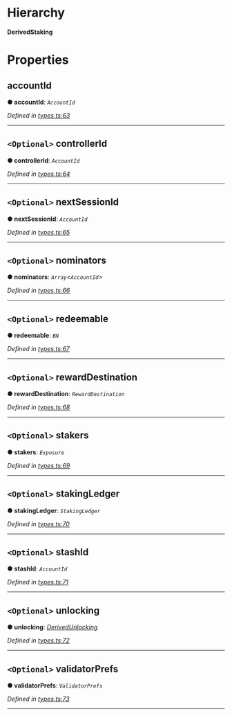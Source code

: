 

# Hierarchy

**DerivedStaking**

# Properties

<a id="accountid"></a>

##  accountId

**● accountId**: *`AccountId`*

*Defined in [types.ts:63](https://github.com/polkadot-js/api/blob/f9605cd/packages/api-derive/src/types.ts#L63)*

___
<a id="controllerid"></a>

## `<Optional>` controllerId

**● controllerId**: *`AccountId`*

*Defined in [types.ts:64](https://github.com/polkadot-js/api/blob/f9605cd/packages/api-derive/src/types.ts#L64)*

___
<a id="nextsessionid"></a>

## `<Optional>` nextSessionId

**● nextSessionId**: *`AccountId`*

*Defined in [types.ts:65](https://github.com/polkadot-js/api/blob/f9605cd/packages/api-derive/src/types.ts#L65)*

___
<a id="nominators"></a>

## `<Optional>` nominators

**● nominators**: *`Array`<`AccountId`>*

*Defined in [types.ts:66](https://github.com/polkadot-js/api/blob/f9605cd/packages/api-derive/src/types.ts#L66)*

___
<a id="redeemable"></a>

## `<Optional>` redeemable

**● redeemable**: *`BN`*

*Defined in [types.ts:67](https://github.com/polkadot-js/api/blob/f9605cd/packages/api-derive/src/types.ts#L67)*

___
<a id="rewarddestination"></a>

## `<Optional>` rewardDestination

**● rewardDestination**: *`RewardDestination`*

*Defined in [types.ts:68](https://github.com/polkadot-js/api/blob/f9605cd/packages/api-derive/src/types.ts#L68)*

___
<a id="stakers"></a>

## `<Optional>` stakers

**● stakers**: *`Exposure`*

*Defined in [types.ts:69](https://github.com/polkadot-js/api/blob/f9605cd/packages/api-derive/src/types.ts#L69)*

___
<a id="stakingledger"></a>

## `<Optional>` stakingLedger

**● stakingLedger**: *`StakingLedger`*

*Defined in [types.ts:70](https://github.com/polkadot-js/api/blob/f9605cd/packages/api-derive/src/types.ts#L70)*

___
<a id="stashid"></a>

## `<Optional>` stashId

**● stashId**: *`AccountId`*

*Defined in [types.ts:71](https://github.com/polkadot-js/api/blob/f9605cd/packages/api-derive/src/types.ts#L71)*

___
<a id="unlocking"></a>

## `<Optional>` unlocking

**● unlocking**: *[DerivedUnlocking](../modules/_types_.md#derivedunlocking)*

*Defined in [types.ts:72](https://github.com/polkadot-js/api/blob/f9605cd/packages/api-derive/src/types.ts#L72)*

___
<a id="validatorprefs"></a>

## `<Optional>` validatorPrefs

**● validatorPrefs**: *`ValidatorPrefs`*

*Defined in [types.ts:73](https://github.com/polkadot-js/api/blob/f9605cd/packages/api-derive/src/types.ts#L73)*

___

